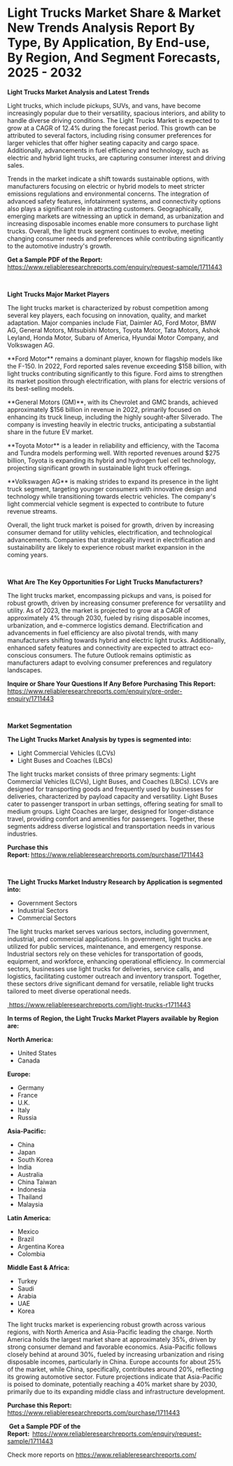 <p><h1>Light Trucks Market Share & Market New Trends Analysis Report By Type, By Application, By End-use, By Region, And Segment Forecasts, 2025 - 2032</h1></p><p><strong>Light Trucks Market Analysis and Latest Trends</strong></p>
<p><p>Light trucks, which include pickups, SUVs, and vans, have become increasingly popular due to their versatility, spacious interiors, and ability to handle diverse driving conditions. The Light Trucks Market is expected to grow at a CAGR of 12.4% during the forecast period. This growth can be attributed to several factors, including rising consumer preferences for larger vehicles that offer higher seating capacity and cargo space. Additionally, advancements in fuel efficiency and technology, such as electric and hybrid light trucks, are capturing consumer interest and driving sales.</p><p>Trends in the market indicate a shift towards sustainable options, with manufacturers focusing on electric or hybrid models to meet stricter emissions regulations and environmental concerns. The integration of advanced safety features, infotainment systems, and connectivity options also plays a significant role in attracting customers. Geographically, emerging markets are witnessing an uptick in demand, as urbanization and increasing disposable incomes enable more consumers to purchase light trucks. Overall, the light truck segment continues to evolve, meeting changing consumer needs and preferences while contributing significantly to the automotive industry's growth.</p></p>
<p><strong>Get a Sample PDF of the Report:&nbsp;</strong> <a href="https://www.reliableresearchreports.com/enquiry/request-sample/1711443?utm_campaign=2275&utm_medium=2&utm_source=Github&utm_content=ia&utm_term=27032025&utm_id=light-trucks">https://www.reliableresearchreports.com/enquiry/request-sample/1711443</a></p>
<p>&nbsp;</p>
<p><strong>Light Trucks Major Market Players</strong></p>
<p><p>The light trucks market is characterized by robust competition among several key players, each focusing on innovation, quality, and market adaptation. Major companies include Fiat, Daimler AG, Ford Motor, BMW AG, General Motors, Mitsubishi Motors, Toyota Motor, Tata Motors, Ashok Leyland, Honda Motor, Subaru of America, Hyundai Motor Company, and Volkswagen AG.</p><p>**Ford Motor** remains a dominant player, known for flagship models like the F-150. In 2022, Ford reported sales revenue exceeding $158 billion, with light trucks contributing significantly to this figure. Ford aims to strengthen its market position through electrification, with plans for electric versions of its best-selling models.</p><p>**General Motors (GM)**, with its Chevrolet and GMC brands, achieved approximately $156 billion in revenue in 2022, primarily focused on enhancing its truck lineup, including the highly sought-after Silverado. The company is investing heavily in electric trucks, anticipating a substantial share in the future EV market.</p><p>**Toyota Motor** is a leader in reliability and efficiency, with the Tacoma and Tundra models performing well. With reported revenues around $275 billion, Toyota is expanding its hybrid and hydrogen fuel cell technology, projecting significant growth in sustainable light truck offerings.</p><p>**Volkswagen AG** is making strides to expand its presence in the light truck segment, targeting younger consumers with innovative design and technology while transitioning towards electric vehicles. The company's light commercial vehicle segment is expected to contribute to future revenue streams.</p><p>Overall, the light truck market is poised for growth, driven by increasing consumer demand for utility vehicles, electrification, and technological advancements. Companies that strategically invest in electrification and sustainability are likely to experience robust market expansion in the coming years.</p></p>
<p>&nbsp;</p>
<p><strong>What Are The Key Opportunities For Light Trucks Manufacturers?</strong></p>
<p><p>The light trucks market, encompassing pickups and vans, is poised for robust growth, driven by increasing consumer preference for versatility and utility. As of 2023, the market is projected to grow at a CAGR of approximately 4% through 2030, fueled by rising disposable incomes, urbanization, and e-commerce logistics demand. Electrification and advancements in fuel efficiency are also pivotal trends, with many manufacturers shifting towards hybrid and electric light trucks. Additionally, enhanced safety features and connectivity are expected to attract eco-conscious consumers. The future Outlook remains optimistic as manufacturers adapt to evolving consumer preferences and regulatory landscapes.</p></p>
<p><strong>Inquire or Share Your Questions If Any Before Purchasing This Report:</strong> <a href="https://www.reliableresearchreports.com/enquiry/pre-order-enquiry/1711443?utm_campaign=2275&utm_medium=2&utm_source=Github&utm_content=ia&utm_term=27032025&utm_id=light-trucks">https://www.reliableresearchreports.com/enquiry/pre-order-enquiry/1711443</a></p>
<p>&nbsp;</p>
<p><strong>Market Segmentation</strong></p>
<p><strong>The Light Trucks Market Analysis by types is segmented into:</strong></p>
<p><ul><li>Light Commercial Vehicles (LCVs)</li><li>Light Buses and Coaches (LBCs)</li></ul></p>
<p><p>The light trucks market consists of three primary segments: Light Commercial Vehicles (LCVs), Light Buses, and Coaches (LBCs). LCVs are designed for transporting goods and frequently used by businesses for deliveries, characterized by payload capacity and versatility. Light Buses cater to passenger transport in urban settings, offering seating for small to medium groups. Light Coaches are larger, designed for longer-distance travel, providing comfort and amenities for passengers. Together, these segments address diverse logistical and transportation needs in various industries.</p></p>
<p><strong>Purchase this Report:&nbsp;</strong><a href="https://www.reliableresearchreports.com/purchase/1711443?utm_campaign=2275&utm_medium=2&utm_source=Github&utm_content=ia&utm_term=27032025&utm_id=light-trucks">https://www.reliableresearchreports.com/purchase/1711443</a></p>
<p>&nbsp;</p>
<p><strong>The Light Trucks Market Industry Research by Application is segmented into:</strong></p>
<p><ul><li>Government Sectors</li><li>Industrial Sectors</li><li>Commercial Sectors</li></ul></p>
<p><p>The light trucks market serves various sectors, including government, industrial, and commercial applications. In government, light trucks are utilized for public services, maintenance, and emergency response. Industrial sectors rely on these vehicles for transportation of goods, equipment, and workforce, enhancing operational efficiency. In commercial sectors, businesses use light trucks for deliveries, service calls, and logistics, facilitating customer outreach and inventory transport. Together, these sectors drive significant demand for versatile, reliable light trucks tailored to meet diverse operational needs.</p></p>
<p><a href="https://www.reliableresearchreports.com/light-trucks-r1711443?utm_campaign=2275&utm_medium=2&utm_source=Github&utm_content=ia&utm_term=27032025&utm_id=light-trucks">&nbsp;https://www.reliableresearchreports.com/light-trucks-r1711443</a></p>
<p><strong>In terms of Region, the Light Trucks Market Players available by Region are:</strong></p>
<p>
    <p> <strong> North America: </strong>
        <ul>
            <li>United States</li>
            <li>Canada</li>
        </ul>
        </p> 
    <p> <strong> Europe: </strong>
        <ul>
            <li>Germany</li>
            <li>France</li>
            <li>U.K.</li>
            <li>Italy</li>
            <li>Russia</li>
        </ul>
        </p> 
    <p> <strong> Asia-Pacific: </strong>
        <ul>
            <li>China</li>
            <li>Japan</li>
            <li>South Korea</li>
            <li>India</li>
            <li>Australia</li>
            <li>China Taiwan</li>
            <li>Indonesia</li>
            <li>Thailand</li>
            <li>Malaysia</li>
        </ul>
        </p> 
    <p> <strong> Latin America: </strong>
        <ul>
            <li>Mexico</li>
            <li>Brazil</li>
            <li>Argentina Korea</li>
            <li>Colombia</li>
        </ul>
        </p> 
    <p> <strong> Middle East & Africa: </strong>
        <ul>
            <li>Turkey</li>
            <li>Saudi</li>
            <li>Arabia</li>
            <li>UAE</li>
            <li>Korea</li>
        </ul>
    </p>
    </p>
<p><p>The light trucks market is experiencing robust growth across various regions, with North America and Asia-Pacific leading the charge. North America holds the largest market share at approximately 35%, driven by strong consumer demand and favorable economics. Asia-Pacific follows closely behind at around 30%, fueled by increasing urbanization and rising disposable incomes, particularly in China. Europe accounts for about 25% of the market, while China, specifically, contributes around 20%, reflecting its growing automotive sector. Future projections indicate that Asia-Pacific is poised to dominate, potentially reaching a 40% market share by 2030, primarily due to its expanding middle class and infrastructure development.</p></p>
<p><strong>Purchase this Report: </strong><a href="https://www.reliableresearchreports.com/purchase/1711443?utm_campaign=2275&utm_medium=2&utm_source=Github&utm_content=ia&utm_term=27032025&utm_id=light-trucks">https://www.reliableresearchreports.com/purchase/1711443</a></p>
<p>&nbsp;<strong>Get a Sample PDF of the Report:&nbsp;&nbsp;</strong><a href="https://www.reliableresearchreports.com/enquiry/request-sample/1711443?utm_campaign=2275&utm_medium=2&utm_source=Github&utm_content=ia&utm_term=27032025&utm_id=light-trucks">https://www.reliableresearchreports.com/enquiry/request-sample/1711443</a></p>
<p><strong></strong></p>
<p>Check more reports on <a href="https://www.reliableresearchreports.com/?utm_campaign=2275&utm_medium=2&utm_source=Github&utm_content=ia&utm_term=27032025&utm_id=light-trucks">https://www.reliableresearchreports.com/</a></p>